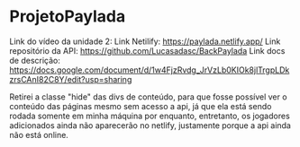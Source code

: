 # ProjetoPaylada

Link do vídeo da unidade 2:
Link Netilify: https://paylada.netlify.app/
Link repositório da API: https://github.com/Lucasadasc/BackPaylada
Link docs de descrição: https://docs.google.com/document/d/1w4FjzRvdg_JrVzLb0KIOk8jlTrgpLDkzrsCAnI82C8Y/edit?usp=sharing

Retirei a classe "hide" das divs de conteúdo, para que fosse possível
ver o conteúdo das páginas mesmo sem acesso a api, já que ela está sendo
rodada somente em minha máquina por enquanto, entretanto, os jogadores 
adicionados ainda não aparecerão no netlify, justamente porque a api
ainda não está online.
